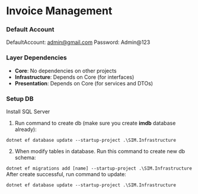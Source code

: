 # Invoice Management

### Default Account
DefaultAccount: admin@gmail.com
Password: Admin@123

### Layer Dependencies
- **Core**: No dependencies on other projects
- **Infrastructure**: Depends on Core (for interfaces)
- **Presentation**: Depends on Core (for services and DTOs)

### Setup DB
Install SQL Server

1. Run command to create db (make sure you create **imdb** database already):

`dotnet ef database update --startup-project .\SIM.Infrastructure`

2. When modify tables in database. Run this command to create new db schema:

`dotnet ef migrations add [name] --startup-project .\SIM.Infrastructure`
After create successful, run command to update:

`dotnet ef database update --startup-project .\SIM.Infrastructure`